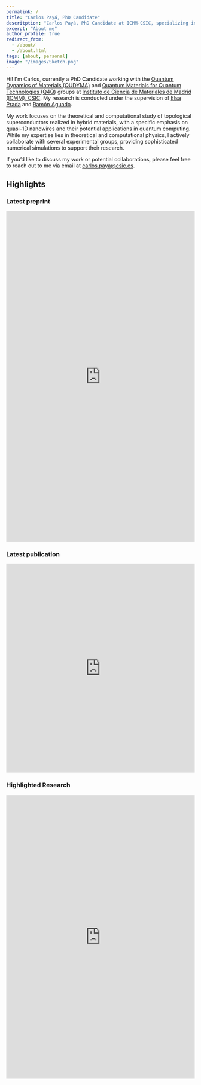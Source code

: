 ```yaml
---
permalink: /
title: "Carlos Payá, PhD Candidate"
descritption: "Carlos Payá, PhD Candidate at ICMM-CSIC, specializing in topological superconductors and quantum materials."
excerpt: "About me"
author_profile: true
redirect_from: 
  - /about/
  - /about.html
tags: [about, personal]
image: "/images/Sketch.png"
---
```


Hi! I'm Carlos, currently a PhD Candidate working with the [Quantum Dynamics of Materials (QUDYMA)](https://sites.google.com/view/qudyma-icmm) and [Quantum Materials for Quantum Technologies (Q4Q)](https://wp.icmm.csic.es/tqe/) groups at [Instituto de Ciencia de Materiales de Madrid (ICMM), CSIC](https://www.icmm.csic.es/). My research is conducted under the supervision of [Elsa Prada](https://elsaprada.github.io/) and [Ramón Aguado](https://wp.icmm.csic.es/tqe/people/ramon-aguado/).

My work focuses on the theoretical and computational study of topological superconductors realized in hybrid materials, with a specific emphasis on quasi-1D nanowires and their potential applications in quantum computing. While my expertise lies in theoretical and computational physics, I actively collaborate with several experimental groups, providing sophisticated numerical simulations to support their research.

If you’d like to discuss my work or potential collaborations, please feel free to reach out to me via email at [carlos.paya@csic.es](mailto:carlos.paya@csic.es).


## Highlights
### Latest preprint
<iframe src="https://www.linkedin.com/embed/feed/update/urn:li:share:7379446154654007296" height="885" width="100%" style="max-width: 600px;" frameborder="0" allowfullscreen="" title="Embedded post"></iframe>

### Latest publication
<iframe src="https://www.linkedin.com/embed/feed/update/urn:li:share:7338244594913939457?collapsed=1" height="558" width="100%" style="max-width: 600px;" frameborder="0" allowfullscreen="" title="Embedded post"></iframe>

### Highlighted Research
<iframe src="https://www.linkedin.com/embed/feed/update/urn:li:share:7331389324178952192" height="759" width="100%" style="max-width: 600px;" frameborder="0" allowfullscreen="" title="Embedded post"></iframe>